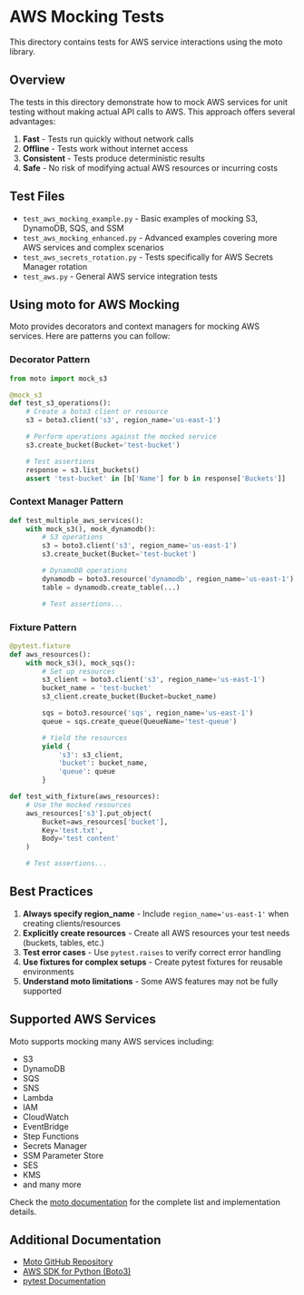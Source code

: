 # AWS Mocking Tests

This directory contains tests for AWS service interactions using the moto library.

## Overview

The tests in this directory demonstrate how to mock AWS services for unit testing without making
actual API calls to AWS. This approach offers several advantages:

1. **Fast** - Tests run quickly without network calls
1. **Offline** - Tests work without internet access
1. **Consistent** - Tests produce deterministic results
1. **Safe** - No risk of modifying actual AWS resources or incurring costs

## Test Files

- `test_aws_mocking_example.py` - Basic examples of mocking S3, DynamoDB, SQS, and SSM
- `test_aws_mocking_enhanced.py` - Advanced examples covering more AWS services and complex
  scenarios
- `test_aws_secrets_rotation.py` - Tests specifically for AWS Secrets Manager rotation
- `test_aws.py` - General AWS service integration tests

## Using moto for AWS Mocking

Moto provides decorators and context managers for mocking AWS services. Here are patterns you can
follow:

### Decorator Pattern

```python
from moto import mock_s3

@mock_s3
def test_s3_operations():
    # Create a boto3 client or resource
    s3 = boto3.client('s3', region_name='us-east-1')

    # Perform operations against the mocked service
    s3.create_bucket(Bucket='test-bucket')

    # Test assertions
    response = s3.list_buckets()
    assert 'test-bucket' in [b['Name'] for b in response['Buckets']]
```

### Context Manager Pattern

```python
def test_multiple_aws_services():
    with mock_s3(), mock_dynamodb():
        # S3 operations
        s3 = boto3.client('s3', region_name='us-east-1')
        s3.create_bucket(Bucket='test-bucket')

        # DynamoDB operations
        dynamodb = boto3.resource('dynamodb', region_name='us-east-1')
        table = dynamodb.create_table(...)

        # Test assertions...
```

### Fixture Pattern

```python
@pytest.fixture
def aws_resources():
    with mock_s3(), mock_sqs():
        # Set up resources
        s3_client = boto3.client('s3', region_name='us-east-1')
        bucket_name = 'test-bucket'
        s3_client.create_bucket(Bucket=bucket_name)

        sqs = boto3.resource('sqs', region_name='us-east-1')
        queue = sqs.create_queue(QueueName='test-queue')

        # Yield the resources
        yield {
            's3': s3_client,
            'bucket': bucket_name,
            'queue': queue
        }

def test_with_fixture(aws_resources):
    # Use the mocked resources
    aws_resources['s3'].put_object(
        Bucket=aws_resources['bucket'],
        Key='test.txt',
        Body='test content'
    )

    # Test assertions...
```

## Best Practices

1. **Always specify region_name** - Include `region_name='us-east-1'` when creating
   clients/resources
1. **Explicitly create resources** - Create all AWS resources your test needs (buckets, tables,
   etc.)
1. **Test error cases** - Use `pytest.raises` to verify correct error handling
1. **Use fixtures for complex setups** - Create pytest fixtures for reusable environments
1. **Understand moto limitations** - Some AWS features may not be fully supported

## Supported AWS Services

Moto supports mocking many AWS services including:

- S3
- DynamoDB
- SQS
- SNS
- Lambda
- IAM
- CloudWatch
- EventBridge
- Step Functions
- Secrets Manager
- SSM Parameter Store
- SES
- KMS
- and many more

Check the [moto documentation](https://github.com/spulec/moto) for the complete list and
implementation details.

## Additional Documentation

- [Moto GitHub Repository](https://github.com/spulec/moto)
- [AWS SDK for Python (Boto3)](https://boto3.amazonaws.com/v1/documentation/api/latest/index.html)
- [pytest Documentation](https://docs.pytest.org/)
